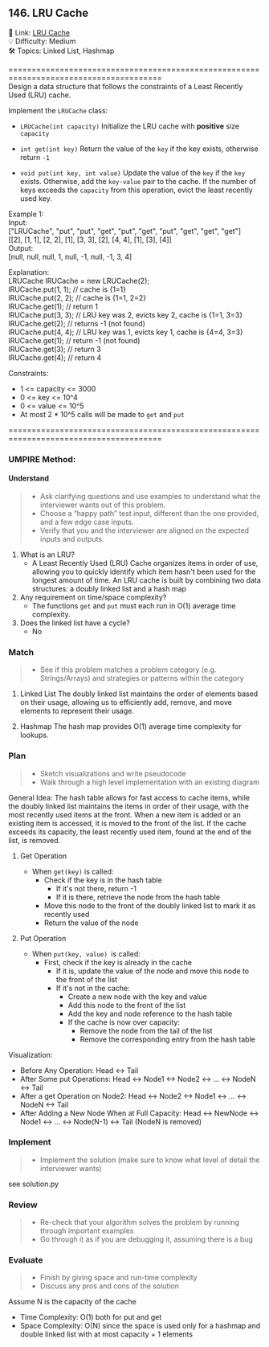 ## 146. LRU Cache
🔗  Link: [LRU Cache](https://leetcode.com/problems/lru-cache/description/)<br>
💡 Difficulty: Medium<br>
🛠️ Topics: Linked List, Hashmap<br>

=======================================================================================<br>
Design a data structure that follows the constraints of a Least Recently Used (LRU) cache.

Implement the `LRUCache` class:

- `LRUCache(int capacity)` Initialize the LRU cache with **positive** size `capacity`

- `int get(int key)` Return the value of the `key` if the key exists, otherwise return `-1`

- `void put(int key, int value)` Update the value of the `key` if the `key` exists. Otherwise, add the `key-value` pair to the cache. If the number of keys exceeds the `capacity` from this operation, evict the least recently used key.


Example 1:<br>
Input: <br>
["LRUCache", "put", "put", "get", "put", "get", "put", "get", "get", "get"]<br>
[[2], [1, 1], [2, 2], [1], [3, 3], [2], [4, 4], [1], [3], [4]]<br>
Output:<br>
[null, null, null, 1, null, -1, null, -1, 3, 4]<br>

Explanation:<br>
LRUCache lRUCache = new LRUCache(2);<br>
lRUCache.put(1, 1); // cache is {1=1}<br>
lRUCache.put(2, 2); // cache is {1=1, 2=2}<br>
lRUCache.get(1);    // return 1<br>
lRUCache.put(3, 3); // LRU key was 2, evicts key 2, cache is {1=1, 3=3}<br>
lRUCache.get(2);    // returns -1 (not found)<br>
lRUCache.put(4, 4); // LRU key was 1, evicts key 1, cache is {4=4, 3=3}<br>
lRUCache.get(1);    // return -1 (not found)<br>
lRUCache.get(3);    // return 3<br>
lRUCache.get(4);    // return 4<br>


Constraints:<br>
- 1 <= capacity <= 3000
- 0 <= key <= 10^4
- 0 <= value <= 10^5
- At most 2 * 10^5 calls will be made to `get` and `put`

=======================================================================================<br>
### UMPIRE Method:
#### Understand

> - Ask clarifying questions and use examples to understand what the interviewer wants out of this problem.
> - Choose a “happy path” test input, different than the one provided, and a few edge case inputs. 
> - Verify that you and the interviewer are aligned on the expected inputs and outputs.

1. What is an LRU?
    - A Least Recently Used (LRU) Cache organizes items in order of use, allowing you to quickly identify which item hasn't been used for the longest amount of time. An LRU cache is built by combining two data structures: a doubly linked list and a hash map
2. Any requirement on time/space complexity?
    - The functions `get` and `put` must each run in O(1) average time complexity.
3. Does the linked list have a cycle?
    - No


### Match
> - See if this problem matches a problem category (e.g. Strings/Arrays) and strategies or patterns within the category

1. Linked List 
The doubly linked list maintains the order of elements based on their usage, allowing us to efficiently add, remove, and move elements to represent their usage.

2. Hashmap
The hash map provides O(1) average time complexity for lookups.
 
### Plan
> - Sketch visualizations and write pseudocode
> - Walk through a high level implementation with an existing diagram

General Idea: The hash table allows for fast access to cache items, while the doubly linked list maintains the items in order of their usage, with the most recently used items at the front. When a new item is added or an existing item is accessed, it is moved to the front of the list. If the cache exceeds its capacity, the least recently used item, found at the end of the list, is removed.

1) Get Operation
    - When `get(key)` is called:
        - Check if the key is in the hash table
            - If it's not there, return -1
            - If it is there, retrieve the node from the hash table
        - Move this node to the front of the doubly linked list to mark it as recently used
        - Return the value of the node

2) Put Operation
    - When `put(key, value) `is called:
        - First, check if the key is already in the cache
            - If it is, update the value of the node and move this node to the front of the list
            - If it's not in the cache:
                - Create a new node with the key and value
                - Add this node to the front of the list
                - Add the key and node reference to the hash table
                - If the cache is now over capacity:
                    - Remove the node from the tail of the list
                    - Remove the corresponding entry from the hash table

Visualization:
- Before Any Operation: Head <-> Tail
- After Some put Operations: Head <-> Node1 <-> Node2 <-> ... <-> NodeN <-> Tail
- After a get Operation on Node2: Head <-> Node2 <-> Node1 <-> ... <-> NodeN <-> Tail
- After Adding a New Node When at Full Capacity: Head <-> NewNode <-> Node1 <-> ... <-> Node(N-1) <-> Tail (NodeN is removed)

### Implement
> - Implement the solution (make sure to know what level of detail the interviewer wants)

see solution.py

### Review
> - Re-check that your algorithm solves the problem by running through important examples
> - Go through it as if you are debugging it, assuming there is a bug
### Evaluate
> - Finish by giving space and run-time complexity
> - Discuss any pros and cons of the solution

Assume N is the capacity of the cache

- Time Complexity: O(1) both for put and get
- Space Complexity: O(N) since the space is used only for a hashmap and double linked list with at most capacity + 1 elements